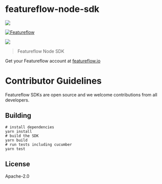 # featureflow-node-sdk

[![][npm-img]][npm-url]

[![Featureflow](https://circleci.com/gh/featureflow/featureflow-node-sdk.svg?style=svg)](https://circleci.com/gh/featureflow/featureflow-node-sdk)

[![][dependency-img]][dependency-url]

> Featureflow Node SDK

Get your Featureflow account at [featureflow.io](http://www.featureflow.io)

# Contributor Guidelines

Featureflow SDKs are open source and we welcome contributions from all developers.


## Building

```
# install dependencies
yarn install 
# build the SDK
yarn build 
# run tests including cucumber
yarn test 
```
## License

Apache-2.0

[npm-url]: https://nodei.co/npm/featureflow-node-sdk
[npm-img]: https://nodei.co/npm/featureflow-node-sdk.png

[dependency-url]: https://www.featureflow.io
[dependency-img]: https://www.featureflow.io/wp-content/uploads/2016/12/featureflow-web.png
